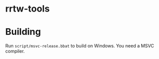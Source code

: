 # rrtw-tools
# Building
Run `script/msvc-release.bbat` to build on Windows. You need a MSVC compiler.

